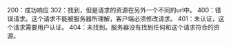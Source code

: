 200：成功响应
302：找到，但是请求的资源在另外一个不同的url中。
400：错误请求。这个请求不能被服务器所理解，客户端必须修改请求。
401：未认证，这个请求需要用户认证。
404：未找到。服务器没有找到任何和这个请求符合的资源。